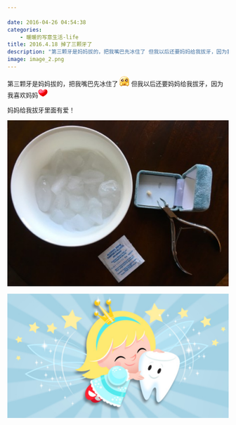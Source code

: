 ```yaml
---

date: 2016-04-26 04:54:38
categories:
    - 暖暖的写意生活-life
title: 2016.4.18 掉了三颗牙了
description: "第三颗牙是妈妈拔的，把我嘴巴先冰住了 但我以后还要妈妈给我拔牙，因为我喜欢妈妈 妈妈给我拔牙里面有爱！"
image: image_2.png
---
```


第三颗牙是妈妈拔的，把我嘴巴先冰住了 ![](image_0.gif) 但我以后还要妈妈给我拔牙，因为我喜欢妈妈![](image_1.gif)

妈妈给我拔牙里面有爱！

  


![](image_2.png)  
  
![](image_3.png)